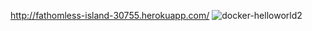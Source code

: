 http://fathomless-island-30755.herokuapp.com/
![docker-helloworld2](https://user-images.githubusercontent.com/58524678/110377066-daff5080-804b-11eb-8986-0b711408addc.png)


